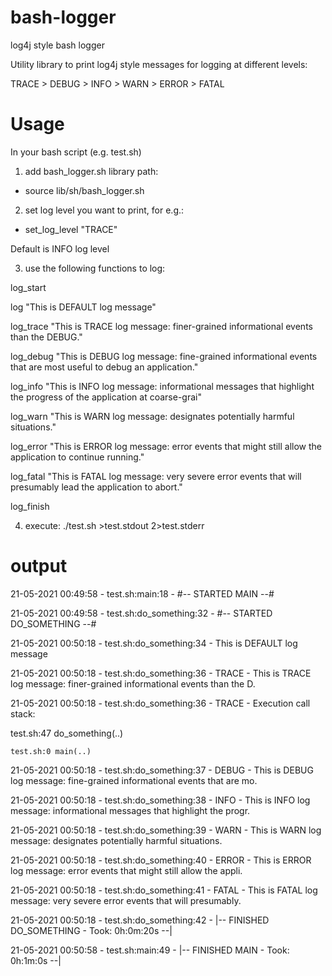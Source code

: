 # bash-logger

log4j style bash logger

Utility library to print log4j style messages for logging at different levels:

TRACE > DEBUG > INFO > WARN > ERROR > FATAL


# Usage
In your bash script (e.g. test.sh) 

1) add bash_logger.sh library path: 

 - source lib/sh/bash_logger.sh

2) set log level you want to print, for e.g.:

- set_log_level "TRACE"

Default is INFO log level


3) use the following functions to log:
 

  log_start
  
  log "This is DEFAULT log message"

  log_trace "This is TRACE log message: finer-grained informational events than the DEBUG."
  
  log_debug "This is DEBUG log message: fine-grained informational events that are most useful to debug an application."
  
  log_info "This is INFO log message: informational messages that highlight the progress of the application at coarse-grai"
  
  log_warn "This is WARN log message: designates potentially harmful situations."
  
  log_error "This is ERROR log message: error events that might still allow the application to continue running."
  
  log_fatal "This is FATAL log message: very severe error events that will presumably lead the application to abort."
 
  log_finish



4) execute: ./test.sh >test.stdout 2>test.stderr 

# output

21-05-2021 00:49:58 - test.sh:main:18 - #-- STARTED MAIN --#

21-05-2021 00:49:58 - test.sh:do_something:32 - #-- STARTED DO_SOMETHING --#

21-05-2021 00:50:18 - test.sh:do_something:34 - This is DEFAULT log message

21-05-2021 00:50:18 - test.sh:do_something:36 - TRACE - This is TRACE log message: finer-grained informational events than the D.

21-05-2021 00:50:18 - test.sh:do_something:36 - TRACE - Execution call stack:

   test.sh:47 do_something(..)

    test.sh:0 main(..)

21-05-2021 00:50:18 - test.sh:do_something:37 - DEBUG - This is DEBUG log message: fine-grained informational events that are mo.

21-05-2021 00:50:18 - test.sh:do_something:38 - INFO - This is INFO log message: informational messages that highlight the progr.

21-05-2021 00:50:18 - test.sh:do_something:39 - WARN - This is WARN log message: designates potentially harmful situations.

21-05-2021 00:50:18 - test.sh:do_something:40 - ERROR - This is ERROR log message: error events that might still allow the appli.

21-05-2021 00:50:18 - test.sh:do_something:41 - FATAL - This is FATAL log message: very severe error events that will presumably.

21-05-2021 00:50:18 - test.sh:do_something:42 - |-- FINISHED DO_SOMETHING - Took: 0h:0m:20s --|

21-05-2021 00:50:58 - test.sh:main:49 - |-- FINISHED MAIN - Took: 0h:1m:0s --|

